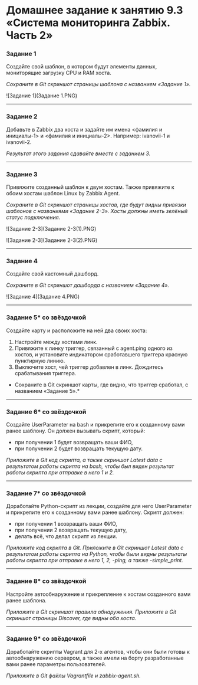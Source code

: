 # Домашнее задание к занятию 9.3 «Система мониторинга Zabbix. Часть 2»


### Задание 1

Создайте свой шаблон, в котором будут элементы данных, мониторящие загрузку CPU и RAM хоста.

*Сохраните в Git скриншот страницы шаблона с названием «Задание 1».*

![Задание 1](Задание 1.PNG)

 ---

### Задание 2

Добавьте в Zabbix два хоста и задайте им имена <фамилия и инициалы-1> и <фамилия и инициалы-2>. Например: ivanovii-1 и ivanovii-2.

*Результат этого задания сдавайте вместе с заданием 3.*

 ---

### Задание 3

Привяжите созданный шаблон к двум хостам. Также привяжите к обоим хостам шаблон Linux by Zabbix Agent.

*Сохраните в Git скриншот страницы хостов, где будут видны привязки шаблонов с названиями «Задание 2-3». Хосты должны иметь зелёный статус подключения.*

![Задание 2-3](Задание 2-3(1).PNG)

![Задание 2-3](Задание 2-3(2).PNG)

 ---

### Задание 4

Создайте свой кастомный дашборд.

*Сохраните в Git скриншот дашборда с названием «Задание 4».*

![Задание 4](Задание 4.PNG)

 ---

### Задание 5* со звёздочкой

Создайте карту и расположите на ней два своих хоста:
1. Настройте между хостами линк.
2. Привяжите к линку триггер, связанный с agent.ping одного из хостов, и установите индикатором сработавшего триггера красную пунктирную линию.
3. Выключите хост, чей триггер добавлен в линк. Дождитесь срабатывания триггера.

* Сохраните в Git скриншот карты, где видно, что триггер сработал, с названием «Задание 5».* 

 ---

### Задание 6* со звёздочкой

Создайте UserParameter на bash и прикрепите его к созданному вами ранее шаблону. Он должен вызывать скрипт, который:
- при получении 1 будет возвращать ваши ФИО,
- при получении 2 будет возвращать текущую дату.

*Приложите в Git код скрипта, а также скриншот Latest data с результатом работы скрипта на bash, чтобы был виден результат работы скрипта при отправке в него 1 и 2.*
 
 ---

### Задание 7* со звёздочкой

Доработайте Python-скрипт из лекции, создайте для него UserParameter и прикрепите его к созданному вами ранее шаблону. 
Скрипт должен:
- при получении 1 возвращать ваши ФИО,
- при получении 2 возвращать текущую дату,
- делать всё, что делал скрипт из лекции.

*Приложите код скрипта в Git. Приложите в Git скриншот Latest data с результатом работы скрипта на Python, чтобы были видны результаты работы скрипта при отправке в него 1, 2, -ping, а также -simple_print.*
 
 ---

### Задание 8* со звёздочкой

Настройте автообнаружение и прикрепление к хостам созданного вами ранее шаблона.

*Приложите в Git скриншот правила обнаружения. Приложите в Git скриншот страницы Discover, где видны оба хоста.*

 ---

### Задание 9* со звёздочкой

Доработайте скрипты Vagrant для 2-х агентов, чтобы они были готовы к автообнаружению сервером, а также имели на борту разработанные вами ранее параметры пользователей.

*Приложите в Git файлы Vagrantfile и zabbix-agent.sh.*


